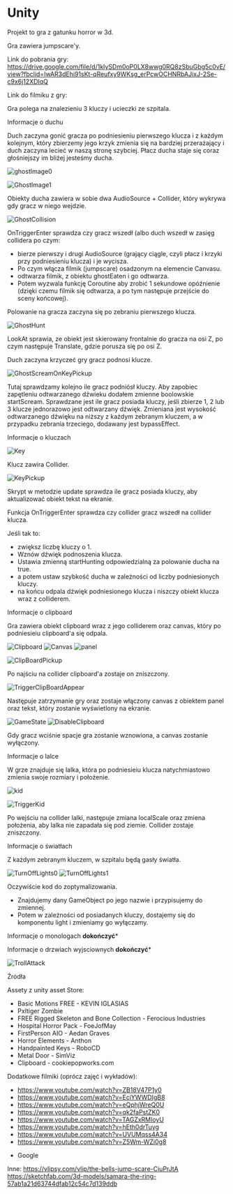 # Unity

Projekt to gra z gatunku horror w 3d.

Gra zawiera jumpscare'y.

Link do pobrania gry: https://drive.google.com/file/d/1kIySDm0oP0LX8wwg0RQ8zSbuGbg5c0vE/view?fbclid=IwAR3dEhi91sKt-qReufxy9WKsg_erPcwOCHNRbAJixJ-2Se-c9x6j12XDIqQ

Link do filmiku z gry:

Gra polega na znalezieniu 3 kluczy i ucieczki ze szpitala.

Informacje o duchu

Duch zaczyna gonić gracza po podniesieniu pierwszego klucza i z każdym kolejnym, który zbierzemy jego krzyk zmienia się na bardziej przerażający i duch zaczyna lecieć w naszą stronę szybciej. Płacz ducha staje się coraz głośniejszy im bliżej jesteśmy ducha.

![ghostImage0](https://user-images.githubusercontent.com/46341836/146008631-e2fe7b8c-e61f-4047-9a88-411af6f0456f.PNG)

![GhostImage1](https://user-images.githubusercontent.com/46341836/146009908-f58dc1b6-cd9f-4fd9-a826-a9b750ac704b.PNG)


Obiekty ducha zawiera w sobie dwa AudioSource + Collider, który wykrywa gdy gracz w niego wejdzie.

![GhostCollision](https://user-images.githubusercontent.com/46341836/146008836-cd05ce54-ec96-4061-9d0d-6a886ca5ae1d.PNG)


OnTriggerEnter sprawdza czy gracz wszedł (albo duch wszedł w zasięg collidera po czym:
- bierze pierwszy i drugi AudioSource (grający ciągle, czyli płacz i krzyki przy podniesieniu klucza) i je wycisza.
- Po czym włącza filmik (jumpscare) osadzonym na elemencie Canvasu.
- odtwarza filmik, z obiektu ghostEaten i go odtwarza.
- Potem wyzwala funkcję Coroutine aby zrobić 1 sekundowe opóźnienie (dzięki czemu filmik się odtwarza, a po tym następuje przejście do sceny końcowej).

Polowanie na gracza zaczyna się po zebraniu pierwszego klucza.

![GhostHunt](https://user-images.githubusercontent.com/46341836/146010188-70b008ba-4231-431c-b47e-bed77d0b8b01.PNG)

LookAt sprawia, ze obiekt jest skierowany frontalnie do gracza na osi Z, po czym następuje Translate, gdzie porusza się po osi Z.

Duch zaczyna krzyczeć gry gracz podnosi klucze.

![GhostScreamOnKeyPickup](https://user-images.githubusercontent.com/46341836/146010644-609f4fc7-4102-4cda-9169-ab505f21c766.PNG)

Tutaj sprawdzamy kolejno ile gracz podniósł kluczy.
Aby zapobiec zapętleniu odtwarzanego dźwieku dodałem zmienne boolowskie startScream.
Sprawdzane jest ile gracz posiada kluczy, jeśli zbierze 1, 2 lub 3 klucze jednorazowo jest odtwarzany dźwięk.
Zmieniana jest wysokość odtwarzanego dźwięku na niższy z każdym zebranym kluczem, a w przypadku zebrania trzeciego, dodawany jest bypassEffect.

Informacje o kluczach

![Key](https://user-images.githubusercontent.com/46341836/146011426-86745028-89aa-4cf1-aedc-983596d187af.PNG)

Klucz zawira Collider.

![KeyPickup](https://user-images.githubusercontent.com/46341836/146011466-6bd2cc44-cb3e-406b-8ca8-58a2b95b47c9.PNG)

Skrypt w metodzie update sprawdza ile gracz posiada kluczy, aby aktualizować obiekt tekst na ekranie.

Funkcja OnTriggerEnter sprawdza czy collider gracz wszedł na collider klucza.

Jeśli tak to:
- zwiększ liczbę kluczy o 1.
- Wznów dźwięk podnoszenia klucza.
- Ustawia zmienną startHunting odpowiedzialną za polowanie ducha na true.
- a potem ustaw szybkość ducha w zależności od liczby podniesionych kluczy.
- na końcu odpala dźwięk podniesionego klucza i niszczy obiekt klucza wraz z colliderem.

Informacje o clipboard

Gra zawiera obiekt clipboard wraz z jego colliderem oraz canvas, który po podniesieiu clipboard'a się odpala.

![Clipboard](https://user-images.githubusercontent.com/46341836/146012919-59e673c0-9d09-426b-9b60-d0124e93ce5e.PNG)
![Canvas](https://user-images.githubusercontent.com/46341836/146013068-2bf27436-c66e-44a5-ae12-0a2492f95549.PNG)
![panel](https://user-images.githubusercontent.com/46341836/146013077-6adb1534-7136-4ac4-8c02-103fd67dbe1e.PNG)


![ClipBoardPickup](https://user-images.githubusercontent.com/46341836/146013248-a241dbe4-00e2-447d-ab67-b2c63329487e.PNG)

Po najściu na collider clipboard'a zostaje on zniszczony.

![TriggerClipBoardAppear](https://user-images.githubusercontent.com/46341836/146013308-a5b62133-4876-40e7-be0a-d9564e4582fc.PNG)

Następuje zatrzymanie gry oraz zostaje włączony canvas z obiektem panel oraz tekst, który zostanie wyświetlony na ekranie.


![GameState](https://user-images.githubusercontent.com/46341836/146013864-a6e7f0fa-47cf-4217-804b-3ec8c1140ef3.PNG)
![DisableClipboard](https://user-images.githubusercontent.com/46341836/146013875-6c067297-cd74-4248-bd1d-b2e74aa34063.PNG)

Gdy gracz wciśnie spacje gra zostanie wznowiona, a canvas zostanie wyłączony.

Informacje o lalce

W grze znajduje się lalka, która po podniesieiu klucza natychmiastowo zmienia swoje rozmiary i położenie.

![kid](https://user-images.githubusercontent.com/46341836/146015501-4432c34d-10d8-4992-b358-404e89206a67.PNG)


![TriggerKid](https://user-images.githubusercontent.com/46341836/146015521-5e7f1df8-a7f1-4a4f-9f4a-12bea34871c0.PNG)

Po wejściu na collider lalki, następuje zmiana localScale oraz zmiena położenia, aby lalka nie zapadała się pod ziemie.
Collider zostaje zniszczony.

Informacje o światłach

Z każdym zebranym kluczem, w szpitalu będą gasły światła.

![TurnOffLights0](https://user-images.githubusercontent.com/46341836/146015972-16b79db0-bdb5-4f38-b619-0c692224ac15.PNG)
![TurnOffLights1](https://user-images.githubusercontent.com/46341836/146015991-38d9a73a-0484-4d16-a10a-7cd6b528903f.PNG)

Oczywiście kod do zoptymalizowania.

- Znajdujemy dany GameObject po jego nazwie i przypisujemy do zmiennej.
- Potem w zależności od posiadanych kluczy, dostajemy się do komponentu light i zmieniamy go wyłączamy.


Informacje o monologach ******dokończyć*******

Informacje o drzwiach wyjsciownych ******dokończyć*******

![TrollAttack](https://user-images.githubusercontent.com/46341836/147755401-9ecadc05-037f-4169-817b-72535065ab68.gif)

Źródła

Assety z unity asset Store:
- Basic Motions FREE - KEVIN IGLASIAS
- Pxltiger Zombie
- FREE Rigged Skeleton and Bone Collection - Ferocious Industries
- Hospital Horror Pack - FoeJofMay
- FirstPerson AIO - Aedan Graves
- Horror Elements - Anthon
- Handpainted Keys - RoboCD
- Metal Door - SimViz
- Clipboard - cookiepopworks.com

Dodatkowe filmiki (oprócz zajęć i wykładów):
- https://www.youtube.com/watch?v=ZB18V47P1y0
- https://www.youtube.com/watch?v=EciYWWDIgB8
- https://www.youtube.com/watch?v=eQphjWreQ0U
- https://www.youtube.com/watch?v=qk2faPstZK0
- https://www.youtube.com/watch?v=TAGZxRMloyU
- https://www.youtube.com/watch?v=hEth0drTuyg
- https://www.youtube.com/watch?v=UVUMqss4A34
- https://www.youtube.com/watch?v=Z5Wm-WZi0g8

+ Google

Inne: 
https://vlipsy.com/vlip/the-bells-jump-scare-CiuPrJtA
https://sketchfab.com/3d-models/samara-the-ring-57ab1a21d63744dfab12c54c7d139ddb
